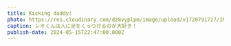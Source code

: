 ```yaml
---
title: Kicking daddy!
photo: https://res.cloudinary.com/dz8vyplpm/image/upload/v1720791727/IMG_9846_oz8iax.jpg
caption: レオくんは人に足をくっつけるのが大好き！
publish-date: 2024-05-15T22:47:00.000Z
---
```

